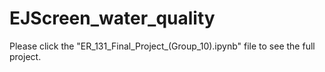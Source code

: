 # EJScreen_water_quality

Please click the "ER_131_Final_Project_(Group_10).ipynb" file to see the full project.
